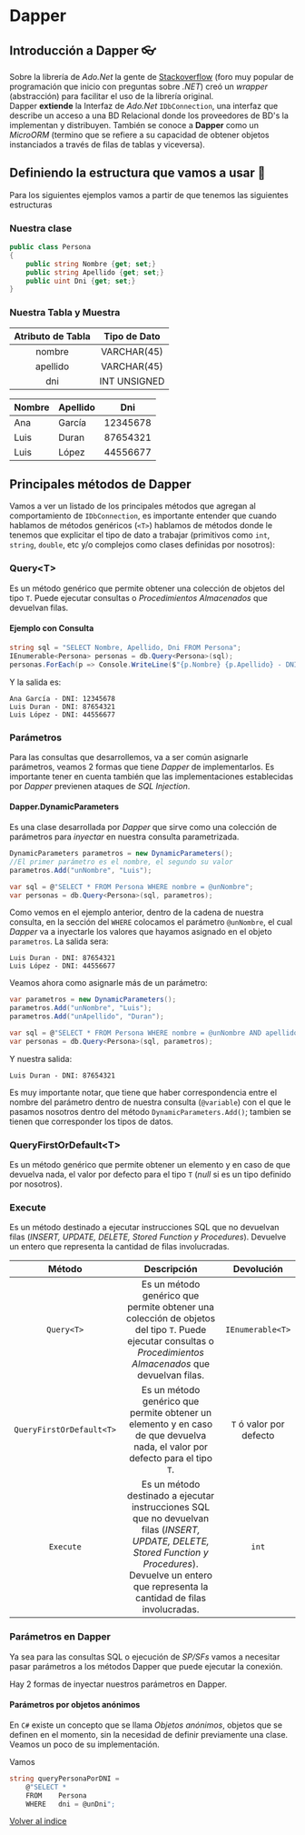 # Dapper

## Introducción a Dapper 👓

Sobre la librería de _Ado.Net_ la gente de [Stackoverflow](https://stackoverflow.com/) (foro muy popular de programación que inicio con preguntas sobre _.NET_) creó un _wrapper_ (abstracción) para facilitar el uso de la librería original.  
Dapper **extiende** la Interfaz de _Ado.Net_ `IDbConnection`, una interfaz que describe un acceso a una BD Relacional donde los proveedores de BD's la implementan y distribuyen. También se conoce a **Dapper** como un _MicroORM_ (termino que se refiere a su capacidad de obtener objetos instanciados a través de filas de tablas y viceversa).

## Definiendo la estructura que vamos a usar 📁

Para los siguientes ejemplos vamos a partir de que tenemos las siguientes estructuras

### Nuestra clase

```csharp
public class Persona
{
    public string Nombre {get; set;}
    public string Apellido {get; set;}
    public uint Dni {get; set;}
}
```
### Nuestra Tabla y Muestra

| Atributo de Tabla | Tipo de Dato |
| :---------------: | :----------: |
| nombre            | VARCHAR(45)  |
| apellido          | VARCHAR(45)  |
| dni               | INT UNSIGNED |

| Nombre | Apellido | Dni      |
| ------ | -------- | -------- |
| Ana    | García   | 12345678 |
| Luis   | Duran    | 87654321 |
| Luis   | López    | 44556677 |

## Principales métodos de Dapper

Vamos a ver un listado de los principales métodos que agregan al comportamiento de `IDbConnection`, es importante entender que cuando hablamos de métodos genéricos (`<T>`) hablamos de métodos donde le tenemos que explicitar el tipo de dato a trabajar (primitivos como `int`, `string`, `double`, etc y/o complejos como clases definidas por nosotros):

### Query\<T>

Es un método genérico que permite obtener una colección de objetos del tipo `T`. Puede ejecutar consultas o _Procedimientos Almacenados_ que devuelvan filas.

#### Ejemplo con Consulta

```csharp
string sql = "SELECT Nombre, Apellido, Dni FROM Persona";
IEnumerable<Persona> personas = db.Query<Persona>(sql);
personas.ForEach(p => Console.WriteLine($"{p.Nombre} {p.Apellido} - DNI: {p.Dni}"));
```

Y la salida es:

```shell
Ana García - DNI: 12345678
Luis Duran - DNI: 87654321
Luis López - DNI: 44556677
```

### Parámetros

Para las consultas que desarrollemos, va a ser común asignarle parámetros, veamos 2 formas que tiene _Dapper_ de implementarlos. Es importante tener en cuenta también que las implementaciones establecidas por _Dapper_ previenen ataques de _SQL Injection_.

#### Dapper.DynamicParameters

Es una clase desarrollada por _Dapper_ que sirve como una colección de parámetros para _inyectar_ en nuestra consulta parametrizada.

```csharp
DynamicParameters parametros = new DynamicParameters();
//El primer parámetro es el nombre, el segundo su valor
parametros.Add("unNombre", "Luis");

var sql = @"SELECT * FROM Persona WHERE nombre = @unNombre";
var personas = db.Query<Persona>(sql, parametros);
```

Como vemos en el ejemplo anterior, dentro de la cadena de nuestra consulta, en la sección del `WHERE` colocamos el parámetro `@unNombre`, el cual _Dapper_ va a inyectarle los valores que hayamos asignado en el objeto `parametros`. La salida sera:

```shell
Luis Duran - DNI: 87654321
Luis López - DNI: 44556677
```

Veamos ahora como asignarle más de un parámetro:

```csharp
var parametros = new DynamicParameters();
parametros.Add("unNombre", "Luis");
parametros.Add("unApellido", "Duran");

var sql = @"SELECT * FROM Persona WHERE nombre = @unNombre AND apellido = @unApellido";
var personas = db.Query<Persona>(sql, parametros);
```

Y nuestra salida:

```shell
Luis Duran - DNI: 87654321
```

Es muy importante notar, que tiene que haber correspondencia entre el nombre del parámetro dentro de nuestra consulta (`@variable`) con el que le pasamos nosotros dentro del método `DynamicParameters.Add()`; tambien se tienen que corresponder los tipos de datos.
### QueryFirstOrDefault\<T>

Es un método genérico que permite obtener un elemento y en caso de que devuelva nada, el valor por defecto para el tipo `T` (_null_ si es un tipo definido por nosotros).

### Execute

Es un método destinado a ejecutar instrucciones SQL que no devuelvan filas (_INSERT, UPDATE, DELETE, Stored Function y Procedures_). Devuelve un entero que representa la cantidad de filas involucradas. 

|       Método      | Descripción  |Devolución |
| :---------------: | :---------: | :----------: |
| `Query<T>`       | Es un método genérico que permite obtener una colección de objetos del tipo `T`. Puede ejecutar consultas o _Procedimientos Almacenados_ que devuelvan filas.  | `IEnumerable<T>` |
| `QueryFirstOrDefault<T>`       | Es un método genérico que permite obtener un elemento y en caso de que devuelva nada, el valor por defecto para el tipo `T`.  | `T` ó valor por defecto |
| `Execute`       | Es un método destinado a ejecutar instrucciones SQL que no devuelvan filas (_INSERT, UPDATE, DELETE, Stored Function y Procedures_). Devuelve un entero que representa la cantidad de filas involucradas.  | `int`|

### Parámetros en Dapper

Ya sea para las consultas SQL o ejecución de _SP/SFs_ vamos a necesitar pasar parámetros a los métodos Dapper que puede ejecutar la conexión.

Hay 2 formas de inyectar nuestros parámetros en Dapper.

#### Parámetros por objetos anónimos

En `C#` existe un concepto que se llama _Objetos anónimos_, objetos que se definen en el momento, sin la necesidad de definir previamente una clase. Veamos un poco de su implementación.

Vamos

```csharp
string queryPersonaPorDNI =
    @"SELECT *
    FROM    Persona
    WHERE   dni = @unDni";
```

[Volver al indice](../README.md)